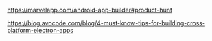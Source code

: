 
https://marvelapp.com/android-app-builder#product-hunt

https://blog.avocode.com/blog/4-must-know-tips-for-building-cross-platform-electron-apps

